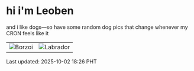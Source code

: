 # hi i'm Leoben

and i like dogs—so have some random dog pics that change whenever my CRON feels like it

|  |  |
|--------|----------|
| ![Borzoi](https://random-dog-vercel.vercel.app/api/random-borzoi?v=1759400817) | ![Labrador](https://random-dog-vercel.vercel.app/api/random-labrador?v=1759400817) |

Last updated: 2025-10-02 18:26 PHT
